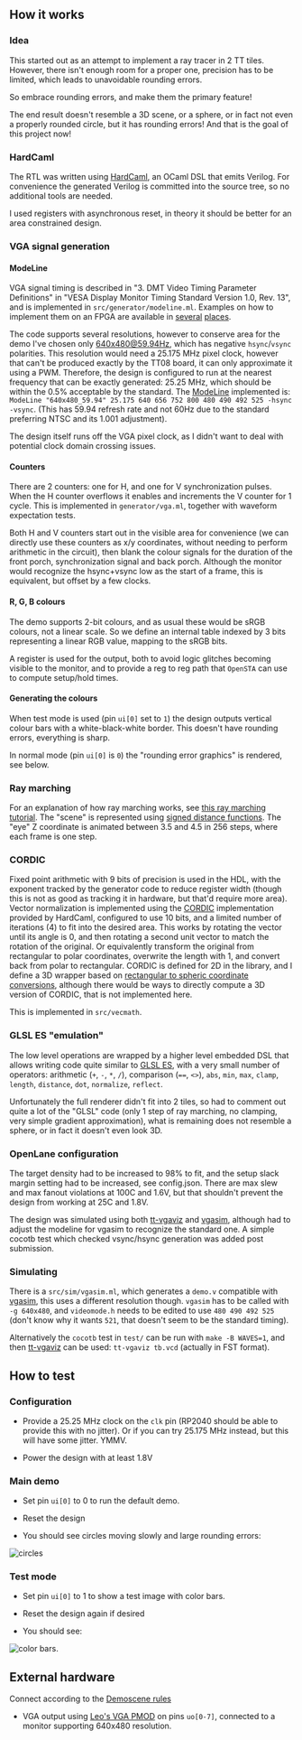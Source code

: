 <!---

This file is used to generate your project datasheet. Please fill in the information below and delete any unused
sections.

You can also include images in this folder and reference them in the markdown. Each image must be less than
512 kb in size, and the combined size of all images must be less than 1 MB.
-->

## How it works

### Idea

This started out as an attempt to implement a ray tracer in 2 TT tiles.
However, there isn't enough room for a proper one, precision has to be limited,
which leads to unavoidable rounding errors.

So embrace rounding errors, and make them the primary feature!

The end result doesn't resemble a 3D scene, or a sphere, or in fact not even a properly rounded circle, but it has rounding errors! And that is the goal of this project now!

### HardCaml

The RTL was written using [HardCaml](https://github.com/janestreet/hardcaml), an OCaml DSL that emits Verilog.
For convenience the generated Verilog is committed into the source tree, so no additional tools are needed.

I used registers with asynchronous reset, in theory it should be better for an area constrained design.

### VGA signal generation

#### ModeLine

VGA signal timing is described in "3. DMT Video Timing Parameter Definitions" in "VESA Display Monitor Timing Standard Version 1.0, Rev. 13", and is implemented in `src/generator/modeline.ml`.
Examples on how to implement them on an FPGA are available in [several](https://digilent.com/reference/learn/programmable-logic/tutorials/vga-display-congroller/start) [places](https://zipcpu.com/blog/2018/11/29/llvga.html).

The code supports several resolutions, however to conserve area for the demo I've chosen only [640x480@59.94Hz](http://www.tinyvga.com/vga-timing/640x480@60Hz), which has negative `hsync`/`vsync` polarities.
This resolution would need a 25.175 MHz pixel clock, however that can't be produced exactly by the TT08 board, it can only approximate it using a PWM. Therefore, the design is configured to run at the nearest frequency that can be exactly generated: 25.25 MHz, which should be within the 0.5% acceptable by the standard.
The [ModeLine](https://en.wikipedia.org/wiki/XFree86_Modeline) implemented is:
`ModeLine "640x480_59.94" 25.175 640 656 752 800 480 490 492 525 -hsync -vsync`.
(This has 59.94 refresh rate and not 60Hz due to the standard preferring NTSC and its 1.001 adjustment).

The design itself runs off the VGA pixel clock, as I didn't want to deal with potential clock domain crossing issues.

#### Counters

There are 2 counters: one for H, and one for V synchronization pulses. When the H counter overflows it enables and increments the V counter for 1 cycle. This is implemented in `generator/vga.ml`, together with waveform expectation tests.

Both H and V counters start out in the visible area for convenience (we can directly use these counters as x/y coordinates, without needing to perform arithmetic in the circuit), then blank the colour signals for the duration of the front porch, synchronization signal and back porch.
Although the monitor would recognize the hsync+vsync low as the start of a frame, this is equivalent, but offset by a few clocks.

#### R, G, B colours

The demo supports 2-bit colours, and as usual these would be sRGB colours, not a linear scale.
So we define an internal table indexed by 3 bits representing a linear RGB value, mapping to the sRGB bits.

A register is used for the output, both to avoid logic glitches becoming visible to the monitor, and to provide a reg to reg path that `OpenSTA` can use to compute setup/hold times.

#### Generating the colours

When test mode is used (pin `ui[0]` set to `1`) the design outputs vertical colour bars with a white-black-white border. This doesn't have rounding errors, everything is sharp.

In normal mode (pin `ui[0]` is `0`) the "rounding error graphics" is rendered, see below.

### Ray marching

For an explanation of how ray marching works, see [this ray marching tutorial](https://jamie-wong.com/2016/07/15/ray-marching-signed-distance-functions/).
The "scene" is represented using [signed distance functions](https://iquilezles.org/articles/distfunctions/).
The "eye" Z coordinate is animated between 3.5 and 4.5 in 256 steps, where each frame is one step.

### CORDIC

Fixed point arithmetic with 9 bits of precision is used in the HDL, with the exponent tracked by the generator code to reduce register width (though this is not as good as tracking it in hardware, but that'd require more area).
Vector normalization is implemented using the [CORDIC](https://eclipse.umbc.edu/robucci/cmpeRSD/Lectures/Lecture20__CORDIC/) implementation provided by HardCaml, configured to use 10 bits, and a limited number of iterations (4) to fit into the desired area.
This works by rotating the vector until its angle is 0, and then rotating a second unit vector to match the rotation of the original. Or equivalently transform the original from rectangular to polar coordinates, overwrite the length with 1, and convert back from polar to rectangular.
CORDIC is defined for 2D in the library, and I define a 3D wrapper based on [rectangular to spheric coordinate conversions](https://www.ti.com/document-viewer/lit/html/SLYA069), although there would be ways to directly compute a 3D version of CORDIC, that is not implemented here.

This is implemented in `src/vecmath`.

### GLSL ES "emulation"

The low level operations are wrapped by a higher level embedded DSL that allows writing code quite similar to [GLSL ES](https://registry.khronos.org/OpenGL/specs/es/3.2/GLSL_ES_Specification_3.20.html#built-in-functions), with a very small number of operators: arithmetic (`+`, `-`, `*`, `/`), comparison (`==`, `<>`), `abs`, `min`, `max`, `clamp`, `length`, `distance`, `dot`, `normalize`, `reflect`.

Unfortunately the full renderer didn't fit into 2 tiles, so had to comment out quite a lot of the "GLSL" code (only 1 step of ray marching, no clamping, very simple gradient approximation), what is remaining does not resemble a sphere, or in fact it doesn't even look 3D.

### OpenLane configuration

The target density had to be increased to 98% to fit, and the setup slack margin setting had to be increased, see config.json.
There are max slew and max fanout violations at 100C and 1.6V, but that shouldn't prevent the design from working at 25C and 1.8V.

The design was simulated using both [tt-vgaviz](https://github.com/sylefeb/tt-vgaviz) and [vgasim](https://github.com/ZipCPU/vgasim), although had to adjust the modeline for vgasim to recognize the standard one.
A simple cocotb test which checked vsync/hsync generation was added post submission.

### Simulating

There is a `src/sim/vgasim.ml`, which generates a `demo.v` compatible with [vgasim](https://github.com/ZipCPU/vgasim.git), this uses a different resolution though.
`vgasim` has to be called with `-g 640x480`, and `videomode.h` needs to be edited to use `480 490 492 525` (don't know why it wants `521`, that doesn't seem to be the standard timing).

Alternatively the `cocotb` test in `test/` can be run with `make -B WAVES=1`, and then [tt-vgaviz](https://github.com/sylefeb/tt-vgaviz.git) can be used: `tt-vgaviz tb.vcd` (actually in FST format).

## How to test

### Configuration
* Provide a 25.25 MHz clock on the `clk` pin (RP2040 should be able to provide this with no jitter).
Or if you can try 25.175 MHz instead, but this will have some jitter. YMMV.

* Power the design with at least 1.8V

### Main demo

* Set pin `ui[0]` to 0 to run the default demo.

* Reset the design

* You should see circles moving slowly and large rounding errors:

![circles](vga.png "Main image")

### Test mode

* Set pin `ui[0]` to 1 to show a test image with color bars.

* Reset the design again if desired

* You should see:

![color bars](test.png "Color bars test image").

## External hardware

Connect according to the [Demoscene rules](https://tinytapeout.com/competitions/demoscene/#what-are-the-rules)

* VGA output using [Leo's VGA PMOD](https://github.com/mole99/tiny-vga) on pins `uo[0-7]`, connected to a monitor supporting 640x480 resolution.

